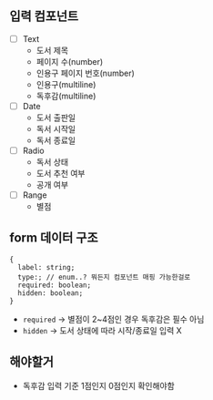 ## 입력 컴포넌트

- [ ] Text
  - 도서 제목
  - 페이지 수(number)
  - 인용구 페이지 번호(number)
  - 인용구(multiline)
  - 독후감(multiline)
- [ ] Date
  - 도서 출판일
  - 독서 시작일
  - 독서 종료일
- [ ] Radio
  - 독서 상태
  - 도서 추천 여부
  - 공개 여부
- [ ] Range
  - 별점

## form 데이터 구조

```tsx
{
  label: string;
  type:; // enum..? 뭐든지 컴포넌트 매핑 가능한걸로
  required: boolean;
  hidden: boolean;
}
```

- `required` -> 별점이 2~4점인 경우 독후감은 필수 아님
- `hidden` -> 도서 상태에 따라 시작/종료일 입력 X

## 해야할거

- 독후감 입력 기준 1점인지 0점인지 확인해야함
